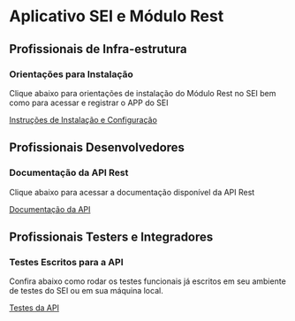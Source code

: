 # Aplicativo SEI e Módulo Rest

## Profissionais de Infra-estrutura

### Orientações para Instalação

Clique abaixo para orientações de instalação do Módulo Rest no SEI bem como para acessar e registrar o APP do SEI

[Instruções de Instalação e Configuração](READMEprincipalInstrucoesWssei.md)
&nbsp;

## Profissionais Desenvolvedores

### Documentação da API Rest

Clique abaixo para acessar a documentação disponível da API Rest 

[Documentação da API](docs/README.md)
&nbsp;

## Profissionais Testers e Integradores

### Testes Escritos para a API

Confira abaixo como rodar os testes funcionais já escritos em seu ambiente de testes do SEI ou em sua máquina local.

[Testes da API](testes/README.md)